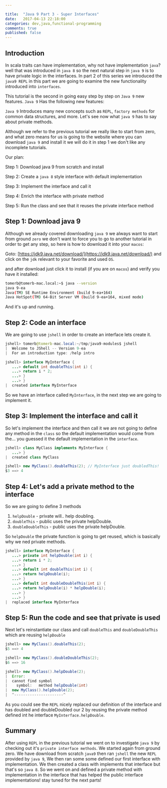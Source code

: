 ```yaml
---

title:  "Java 9 Part 3 - Super Interfaces"
date:   2017-04-13 22:18:00
categories: dev,java,functional-programming
comments: true
published: false
---
```


## Introduction

In scala traits can have implementation, why not have implementation `java`? well that was introduced in `java 8` so the next natural step in `java 9` is to have private logic in the interfaces. In part 2 of this series we introduced the `java9 REPL` in this part we are going to examine the new functionality introduced into `interfaces`.

This tutorial is the second in going easy step by step on `Java 9` new features. `Java 9` Has the following new features:
 
`Java 9` Introduces many new concepts such as `REPL`, `factory methods` for common data structures, and more.  Let's see now what `java 9` has to say about private methods.

Although we refer to the previous tutorial we really like to start from zero, and what zero means for us is going to the website where you can download `java 9` and install it we will do it in step 1 we don't like any incomplete tutorials.  

Our plan:

Step 1: Download java 9 from scratch and install

Step 2: Create a `java 8` style interface with default implementation

Step 3: Implement the interface and call it

Step 4: Enrich the interface with private method

Step 5: Run the class and see that it reuses the private interface method

## Step 1: Download java 9

Although we already covered downloading `java 9` we always want to start from ground `zero` we don't want to force you to go to another tutorial in order to get any step, so here is how to download it into your `macos`:

Goto: [https://jdk9.java.net/download/](https://jdk9.java.net/download/) and click on the `jdk` relevant to your favorite and used `OS`.

and after download just click it to install (if you are on `macos`) and verify you have it installed:

```bash
tomerb@tomerb-mac.local:~$ java --version
java 9-ea
Java(TM) SE Runtime Environment (build 9-ea+164)
Java HotSpot(TM) 64-Bit Server VM (build 9-ea+164, mixed mode)
```

And it's up and running.

## Step 2: Code an interface

We are going to use `jshell` in order to create an interface lets create it.

```java
jshell> tomerb@tomerb-mac.local:~/tmp/java9-modules$ jshell
|  Welcome to JShell -- Version 9-ea
|  For an introduction type: /help intro

jshell> interface MyInterface {
   ...> default int doubleThis(int i) {
   ...> return i * 2;
   ...> }
   ...> }
|  created interface MyInterface
```
So we have an interface called `MyInterface`, in the next step we are going to implement it.

## Step 3: Implement the interface and call it

So let's implement the interface and then call it we are not going to define any method in the `class` so the default implementation would come from the... you guessed it the default implementation in the `interface`.

```java
jshell> class MyClass implements MyInterface {
   ...> }
|  created class MyClass

jshell> new MyClass().doubleThis(2); // MyInterface just doubledThis!
$3 ==> 4
```

## Step 4: Let's add a private method to the interface

So we are going to define 3 methods

1. `helpDouble` - private will.. help doubling.
1. `doubleThis` - public uses the private helpDouble.
1. `doubleDoubleThis` - public uses the private helpDouble.

So `helpDouble` the private function is going to get reused, which is basically why we ned private methods.

```java
jshell> interface MyInterface {
   ...> private int helpDouble(int i) {
   ...> return i * 2;
   ...> }
   ...> default int doubleThis(int i) {
   ...> return helpDouble(i);
   ...> }
   ...> default int doubleDoubleThis(int i) {
   ...> return helpDouble(i) * helpDouble(i);
   ...> }
   ...> }
|  replaced interface MyInterface
```

## Step 5: Run the code and see that private is used

Next let's reinstantiate our class and call `doubleThis` and `doubleDoubleThis` which are reusing `helpDouble`

```java
jshell> new MyClass().doubleThis(2);
$5 ==> 4

jshell> new MyClass().doubleDoubleThis(2);
$6 ==> 16

jshell> new MyClass().helpDouble(2);
|  Error:
|  cannot find symbol
|    symbol:   method helpDouble(int)
|  new MyClass().helpDouble(2);
|  ^----------------------^
```

As you could see the `REPL` nicely replaced our definition of the interface and has doubled and doubleDoubled our 2 by reusing the private method defined int he interface `MyInterface.helpDouble`.

## Summary

After using `REPL` in the previous tutorial we went on to investigate `java 9` by checking out it's `private interface methods`.  We started again from ground zero.  We have download from scratch `java9` then ran `jshell` the new `REPL` provided by `java 9`, We then ran some some defined our first interface with implementation.  We then created a class with implements that interface but that's so `java 8`.  So we went on and defined a private method with implementation in the interface that has helped the public interface implementations! stay tuned for the next parts!